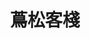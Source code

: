 ---
title: "蔦松客棧"
description: "蔦松客棧"
layout: shop
keywords:
  - 美食競賽
  - 台灣美食
  - 美食精選
datePublished: "2025-06-30"
dateModified: "2025-07-06"
city: "雲林縣"
district: "水林鄉"
address: "雲林縣水林鄉蔦松路8號"
phone: "0935114228"
geo: "23.51964688200378, 120.23084349051639"
google_map: "https://maps.app.goo.gl/gdbKHR1MNyWigvdTA"
footinder: "https://footinder.com.tw/%E9%9B%B2%E6%9E%97%E7%B8%A3%E6%B0%B4%E6%9E%97%E9%84%89/2153/"
official: ""
award:
  - name: "500盤"
    year: "2024"
    entries:
      - dishes:
          - "龍葵排骨粥"

---